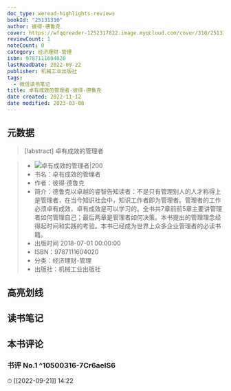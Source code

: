```yaml
---
doc_type: weread-highlights-reviews
bookId: "25131310"
author: 彼得·德鲁克
cover: https://wfqqreader-1252317822.image.myqcloud.com/cover/310/25131310/t7_25131310.jpg
reviewCount: 1
noteCount: 0
category: 经济理财-管理
isbn: 9787111604020
lastReadDate: 2022-09-22
publisher: 机械工业出版社
tags:
  - 微信读书笔记
title: 卓有成效的管理者-彼得·德鲁克
date created: 2022-11-12
date modified: 2023-03-08
---
```


## 元数据

>[!abstract] 卓有成效的管理者

> - ![卓有成效的管理者|200](https://wfqqreader-1252317822.image.myqcloud.com/cover/310/25131310/t7_25131310.jpg)
> - 书名：卓有成效的管理者
> - 作者：彼得·德鲁克
> - 简介：德鲁克以卓越的睿智告知读者：不是只有管理别人的人才称得上是管理者，在当今知识社会中，知识工作者即为管理者。管理者的工作必须卓有成效，卓有成效是可以学习的。全书共7章前前5章主要讲管理者如何管理自己；最后两章是管理者如何决策。本书提出的管理理念经得起时间和实践的考验。本书已经成为世界上众多企业管理者的必读书籍。
> - 出版时间 2018-07-01 00:00:00
> - ISBN：9787111604020
> - 分类：经济理财-管理
> - 出版社：机械工业出版社

## 高亮划线

## 读书笔记

## 本书评论

### 书评 No.1 ^10500316-7Cr6aeIS6

⏱ [[2022-09-21]] 14:22
